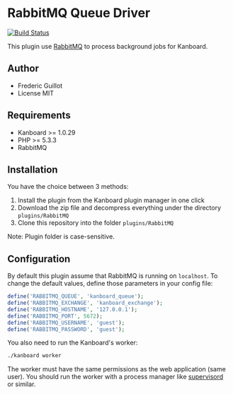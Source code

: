 RabbitMQ Queue Driver 
=====================

[![Build Status](https://travis-ci.org/kanboard/plugin-rabbitmq.svg?branch=master)](https://travis-ci.org/kanboard/plugin-rabbitmq)

This plugin use [RabbitMQ](http://www.rabbitmq.com) to process background jobs for Kanboard.

Author
------

- Frederic Guillot
- License MIT

Requirements
------------

- Kanboard >= 1.0.29
- PHP >= 5.3.3
- RabbitMQ

Installation
------------

You have the choice between 3 methods:

1. Install the plugin from the Kanboard plugin manager in one click
2. Download the zip file and decompress everything under the directory `plugins/RabbitMQ`
3. Clone this repository into the folder `plugins/RabbitMQ`

Note: Plugin folder is case-sensitive.

Configuration
-------------

By default this plugin assume that RabbitMQ is running on `localhost`.
To change the default values, define those parameters in your config file:

```php
define('RABBITMQ_QUEUE', 'kanboard_queue');
define('RABBITMQ_EXCHANGE', 'kanboard_exchange');
define('RABBITMQ_HOSTNAME', '127.0.0.1');
define('RABBITMQ_PORT', 5672);
define('RABBITMQ_USERNAME', 'guest');
define('RABBITMQ_PASSWORD', 'guest');
```

You also need to run the Kanboard's worker:

```bash
./kanboard worker
```

The worker must have the same permissions as the web application (same user).
You should run the worker with a process manager like [supervisord](http://supervisord.org) or similar.
